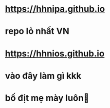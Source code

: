 # https://hhnipa.github.io
# repo lỏ nhất VN
# https://hhnios.github.io
# vào đây làm gì kkk
# bố địt mẹ mày luôn🐧

